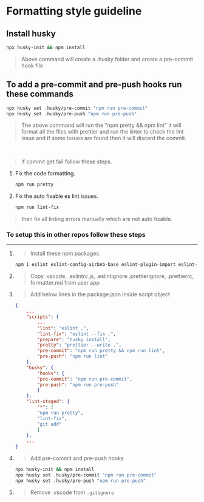 # Formatting style guideline

## Install husky

```bash
npx husky-init && npm install
```

> Above command will create a .husky folder and create a pre-commit hook file

## To add a pre-commit and pre-push hooks run these commands

```bash
npx husky set .husky/pre-commit "npm run pre-commit"
npx husky set .husky/pre-push "npm run pre-push"
```

> The above command will run the "npm pretty && npm lint" it will format all the files with prettier and run the linter to check the lint issue and if some issues are found then it will discard the commit.

<br/>

> If commit get fail follow these steps.

1. Fix the code formatting.

   ```bash
   npm run pretty
   ```

2. Fix the auto fixable es lint issues.

   ```bash
   npm run lint-fix
   ```

> then fix all linting errors manually which are not auto fixable.

### To setup this in other repos follow these steps

---

1. > Install these npm packages.

   ```bash
   npm i eslint eslint-config-airbnb-base eslint-plugin-import eslint-plugin-prettier eslint-config-prettier prettier lint-staged -D
   ```

2. > Copy .vscode, .eslintrc.js, .eslintignore .prettierignore, .prettierrc, formatter.md from user app

3. > Add below lines in the package.json inside script object

   ```json
   {
       ...
       "scripts": {
           ...
           "lint": "eslint .",
           "lint-fix": "eslint --fix .",
           "prepare": "husky install",
           "pretty": "prettier --write .",
           "pre-commit": "npm run pretty && npm run lint",
           "pre-push": "npm run lint"
       },
       "husky": {
           "hooks": {
           "pre-commit": "npm run pre-commit",
           "pre-push": "npm run pre-push"
           }
       },
       "lint-staged": {
           "*": [
           "npm run pretty",
           "lint-fix",
           "git add"
           ]
       },
       ...
   }
   ```

4. > Add pre-commit and pre-push hooks

   ```bash
   npx husky-init && npm install
   npx husky set .husky/pre-commit "npm run pre-commit"
   npx husky set .husky/pre-push "npm run pre-push"
   ```

5. > Remove .vscode from `.gitignore`
